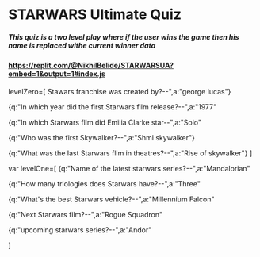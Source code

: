 # STARWARS Ultimate Quiz
##### This quiz is a two level play where if the user wins the game then his name is replaced withe current winner data


#### https://replit.com/@NikhilBelide/STARWARSUA?embed=1&output=1#index.js



levelZero=[
  Stawars franchise was created by?--",a:"george lucas"}
  
  {q:"In which year did the first Starwars film release?--",a:"1977"
  
  {q:"In which Starwars flim did Emilia Clarke star--",a:"Solo"
  
  {q:"Who was the first Skywalker?--",a:"Shmi skywalker"}
  
  {q:"What was the last Starwars flim in theatres?--",a:"Rise of skywalker"}
 ]
  
  
var levelOne=[
  {q:"Name of the latest starwars series?--",a:"Mandalorian"
  
  {q:"How many triologies does Starwars have?--",a:"Three"
  
  {q:"What's the best Starwars vehicle?--",a:"Millennium Falcon"
  
  {q:"Next Starwars film?--",a:"Rogue Squadron"
  
  {q:"upcoming starwars series?--",a:"Andor"
  
]
